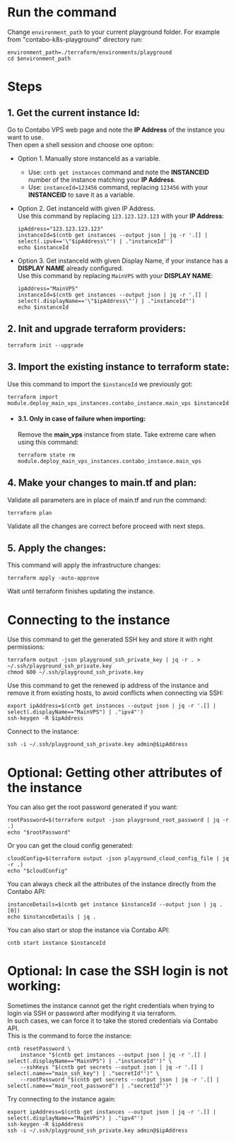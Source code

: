 # Run the command

Change ```environment_path``` to your current playground folder.
For example from "contabo-k8s-playground" directory run:
```
environment_path=./terraform/environments/playground
cd $environment_path
```

# Steps

## 1. Get the current **instance Id**:
Go to Contabo VPS web page and note the **IP Address** of the instance you want to use.  
Then open a shell session and choose one option: 
* Option 1\. Manually store instanceId as a variable.  
    * Use: ```cntb get instances``` command and note the **INSTANCEID** number of the instance matching your **IP Address**.  
    * Use: ```instanceId=123456``` command, replacing ```123456``` with your **INSTANCEID** to save it as a variable.  
* Option 2\. Get instanceId with given IP Address.  
    Use this command by replacing ```123.123.123.123``` with your **IP Address**:  
    
    ```
    ipAddress="123.123.123.123"
    instanceId=$(cntb get instances --output json | jq -r '.[] | select(.ipv4=='\"$ipAddress\"') | ."instanceId"')
    echo $instanceId
    ```   
* Option 3\. Get instanceId with given Display Name, if your instance has a **DISPLAY NAME** already configured.   
    Use this command by replacing ```MainVPS``` with your **DISPLAY NAME**:  

    ```
    ipAddress="MainVPS"
    instanceId=$(cntb get instances --output json | jq -r '.[] | select(.displayName=='\"$ipAddress\"') | ."instanceId"')
    echo $instanceId
    ```  
## 2. Init and upgrade terraform providers:
```
terraform init --upgrade
```  
## 3. Import the existing instance to terraform state:
Use this command to import the ```$instanceId``` we previously got:
```
terraform import module.deploy_main_vps_instances.contabo_instance.main_vps $instanceId
```  
* #### 3.1. **Only in case of failure when importing**:  
    Remove the **main_vps** instance from state. Take extreme care when using this command:  
    ```
    terraform state rm module.deploy_main_vps_instances.contabo_instance.main_vps
    ```  

## 4. Make your changes to main.tf and plan:
Validate all parameters are in place of main.tf and run the command:
```
terraform plan
```
Validate all the changes are correct before proceed with next steps.

## 5. Apply the changes:
This command will apply the infrastructure changes:
```
terraform apply -auto-approve
```
Wait until terraform finishes updating the instance.

# Connecting to the instance

Use this command to get the generated SSH key and store it with right permissions:
```
terraform output -json playground_ssh_private_key | jq -r . > ~/.ssh/playground_ssh_private.key
chmod 600 ~/.ssh/playground_ssh_private.key
```

Use this command to get the renewed ip address of the instance and remove it from existing hosts, to avoid conflicts when connecting via SSH:
```
export ipAddress=$(cntb get instances --output json | jq -r '.[] | select(.displayName=="MainVPS") | ."ipv4"')
ssh-keygen -R $ipAddress
```

Connect to the instance:
```
ssh -i ~/.ssh/playground_ssh_private.key admin@$ipAddress
```
# Optional: Getting other attributes of the instance
You can also get the root password generated if you want:
```
rootPassword=$(terraform output -json playground_root_password | jq -r .)
echo "$rootPassword"
```
Or you can get the cloud config generated:
```
cloudConfig=$(terraform output -json playground_cloud_config_file | jq -r .)
echo "$cloudConfig"
```
You can always check all the attributes of the instance directly from the Contabo API:
```
instanceDetails=$(cntb get instance $instanceId --output json | jq .[0])
echo $instanceDetails | jq .
```

You can also start or stop the instance via Contabo API:
```
cntb start instance $instanceId
```

# Optional: In case the SSH login is not working:
Sometimes the instance cannot get the right credentials when trying to login via SSH or password after modifying it via terraform.  
In such cases, we can force it to take the stored credentials via Contabo API.  
This is the command to force the instance:
```
cntb resetPassword \
    instance "$(cntb get instances --output json | jq -r '.[] | select(.displayName=="MainVPS") | ."instanceId"')" \
    --sshKeys "$(cntb get secrets --output json | jq -r '.[] | select(.name=="main_ssh_key") | ."secretId"')" \
    --rootPassword "$(cntb get secrets --output json | jq -r '.[] | select(.name=="main_root_password") | ."secretId"')"
```

Try connecting to the instance again:
```
export ipAddress=$(cntb get instances --output json | jq -r '.[] | select(.displayName=="MainVPS") | ."ipv4"')
ssh-keygen -R $ipAddress
ssh -i ~/.ssh/playground_ssh_private.key admin@$ipAddress
```




